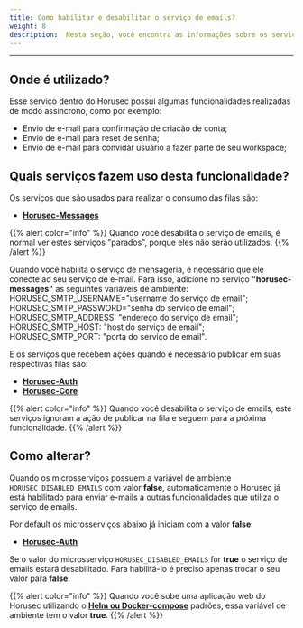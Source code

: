 ```yaml
---
title: Como habilitar e desabilitar o serviço de emails?
weight: 8
description:  Nesta seção, você encontra as informações sobre os serviços de email para o Horusec.
---
```


---

## **Onde é utilizado?** 

Esse serviço dentro do Horusec possui algumas funcionalidades realizadas de modo assíncrono, como por exemplo:

* Envio de e-mail para confirmação de criação de conta;
* Envio de e-mail para reset de senha;
* Envio de e-mail para convidar usuário a fazer parte de seu workspace;

## **Quais serviços fazem uso desta funcionalidade?**

Os serviços que são usados para realizar o consumo das filas são:

* [**Horusec-Messages**](/docs/pt-br/web/services/messages)

{{% alert color="info" %}}
Quando você desabilita o serviço de emails, é normal ver estes serviços "parados", porque eles não serão utilizados.
{{% /alert %}}

Quando você habilita o serviço de mensageria, é necessário que ele conecte ao seu serviço de e-mail. Para isso, adicione no serviço **"horusec-messages"** as seguintes variáveis de ambiente: 
HORUSEC_SMTP_USERNAME="username do serviço de email";
HORUSEC_SMTP_PASSWORD="senha do serviço de email";
HORUSEC_SMTP_ADDRESS: "endereço do serviço de email";
HORUSEC_SMTP_HOST: "host do serviço de email";
HORUSEC_SMTP_PORT: "porta do serviço de email".

E os serviços que recebem ações quando é necessário publicar em suas respectivas filas são:
* [**Horusec-Auth**](/docs/pt-br/web/services/auth)
* [**Horusec-Core**](/docs/pt-br/web/services/core/)

{{% alert color="info" %}}
Quando você desabilita o serviço de emails, este serviços ignoram a ação de publicar na fila e seguem para a próxima funcionalidade.
{{% /alert %}}


## **Como alterar?**

Quando os microsserviços possuem a variável de ambiente `HORUSEC_DISABLED_EMAILS` com valor **false**, automaticamente o Horusec já está habilitado para enviar e-mails a outras funcionalidades que utiliza o serviço de emails.

Por default os microsserviços abaixo já iniciam com a valor **false**:
* [**Horusec-Auth**](/docs/pt-br/web/services/auth)

Se o valor do microsserviço `HORUSEC_DISABLED_EMAILS` for **true** o serviço de emails estará desabilitado.
Para habilitá-lo é preciso apenas trocar o seu valor para **false**.

{{% alert color="info" %}}
Quando você sobe uma aplicação web do Horusec utilizando o [**Helm ou Docker-compose**](/docs/pt-br/web) padrões, essa variável de ambiente tem o valor **true**.
{{% /alert %}}
